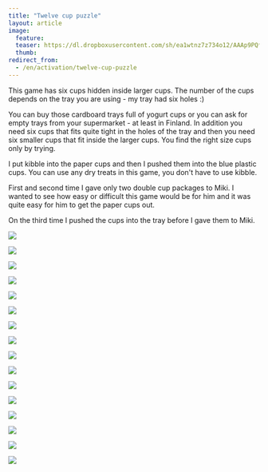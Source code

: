 ```yaml
---
title: "Twelve cup puzzle"
layout: article
image:
  feature:
  teaser: https://dl.dropboxusercontent.com/sh/ea1wtnz7z734o12/AAAp9PQfxZcYrtSNpPhF0nS4a/aktivointi/kuusi-kuppia-piilossa/DS39554-245px.jpg
  thumb:
redirect_from:
  - /en/activation/twelve-cup-puzzle
---
```


This game has six cups hidden inside larger cups. The number of the cups depends on the tray you are using - my tray had six holes :)

You can buy those cardboard trays full of yogurt cups or you can ask for empty trays from your supermarket - at least in Finland. In addition you need six cups that fits quite tight in the holes of the tray and then you need six smaller cups that fit inside the larger cups. You find the right size cups only by trying.

I put kibble into the paper cups and then I pushed them into the blue plastic cups. You can use any dry treats in this game, you don't have to use kibble.

First and second time I gave only two double cup packages to Miki. I wanted to see how easy or difficult this game would be for him and it was quite easy for him to get the paper cups out.

On the third time I pushed the cups into the tray before I gave them to Miki.

[![](https://dl.dropboxusercontent.com/sh/ea1wtnz7z734o12/AAC5GgW11MdRgWia9Oq5K8NUa/aktivointi/kuusi-kuppia-piilossa/DS39478-800px.jpg)](https://dl.dropboxusercontent.com/sh/ea1wtnz7z734o12/AADXY3or5xLcQ4fvddVBARuLa/aktivointi/kuusi-kuppia-piilossa/DS39478.jpg)

[![](https://dl.dropboxusercontent.com/sh/ea1wtnz7z734o12/AACKx5aPdedG9XJln8YFoyYua/aktivointi/kuusi-kuppia-piilossa/DS39511-800px.jpg)](https://dl.dropboxusercontent.com/sh/ea1wtnz7z734o12/AACfWIav802nGlpx41fvDL5Oa/aktivointi/kuusi-kuppia-piilossa/DS39511.jpg)

[![](https://dl.dropboxusercontent.com/sh/ea1wtnz7z734o12/AAD38Eb3zY2SIz49LT3-ZUqXa/aktivointi/kuusi-kuppia-piilossa/DS39514-800px.jpg)](https://dl.dropboxusercontent.com/sh/ea1wtnz7z734o12/AABqaEbgMhm0F-8n1w5Zn-g0a/aktivointi/kuusi-kuppia-piilossa/DS39514.jpg)

[![](https://dl.dropboxusercontent.com/sh/ea1wtnz7z734o12/AAC6A8uLHvcbWxHl8FORFkjwa/aktivointi/kuusi-kuppia-piilossa/DS39537-800px.jpg)](https://dl.dropboxusercontent.com/sh/ea1wtnz7z734o12/AABaPz3Uq_n151_RaR1MszD-a/aktivointi/kuusi-kuppia-piilossa/DS39537.jpg)

[![](https://dl.dropboxusercontent.com/sh/ea1wtnz7z734o12/AAAk7SS8cqn4XenVFF_u7d0Aa/aktivointi/kuusi-kuppia-piilossa/DS39554-800px.jpg)](https://dl.dropboxusercontent.com/sh/ea1wtnz7z734o12/AABct_xAfso3Sw2PHFQ5lgKna/aktivointi/kuusi-kuppia-piilossa/DS39554.jpg)

[![](https://dl.dropboxusercontent.com/sh/ea1wtnz7z734o12/AAB2YVrv28pwVOC4gEagy-aYa/aktivointi/kuusi-kuppia-piilossa/DS39577-800px.jpg)](https://dl.dropboxusercontent.com/sh/ea1wtnz7z734o12/AABCcitsNglUxycPl4b3VHaBa/aktivointi/kuusi-kuppia-piilossa/DS39577.jpg)

[![](https://dl.dropboxusercontent.com/sh/ea1wtnz7z734o12/AACpXG370IeCpCYBOP519Fw3a/aktivointi/kuusi-kuppia-piilossa/DS39602-800px.jpg)](https://dl.dropboxusercontent.com/sh/ea1wtnz7z734o12/AAAjUq6pj92BxCoo9ZeSc911a/aktivointi/kuusi-kuppia-piilossa/DS39602.jpg)

[![](https://dl.dropboxusercontent.com/sh/ea1wtnz7z734o12/AACscwcDAgSrUIoou98iKlJea/aktivointi/kuusi-kuppia-piilossa/DS39604-800px.jpg)](https://dl.dropboxusercontent.com/sh/ea1wtnz7z734o12/AADquQMD-UX2-mQ8ruB7QoWVa/aktivointi/kuusi-kuppia-piilossa/DS39604.jpg)

[![](https://dl.dropboxusercontent.com/sh/ea1wtnz7z734o12/AACHRPvRUyPsglXTJCb4VI0Aa/aktivointi/kuusi-kuppia-piilossa/DS39623-800px.jpg)](https://dl.dropboxusercontent.com/sh/ea1wtnz7z734o12/AABBOfndtZEdgVt9soJ9JwNga/aktivointi/kuusi-kuppia-piilossa/DS39623.jpg)

[![](https://dl.dropboxusercontent.com/sh/ea1wtnz7z734o12/AADLKT6-6JCfmf8D5vw9tEBga/aktivointi/kuusi-kuppia-piilossa/DS39625-800px.jpg)](https://dl.dropboxusercontent.com/sh/ea1wtnz7z734o12/AADJgvBzr0R57SAuE4_gScBBa/aktivointi/kuusi-kuppia-piilossa/DS39625.jpg)

[![](https://dl.dropboxusercontent.com/sh/ea1wtnz7z734o12/AADXUDixyAEwx7P0QIpPt058a/aktivointi/kuusi-kuppia-piilossa/DS39675-800px.jpg)](https://dl.dropboxusercontent.com/sh/ea1wtnz7z734o12/AACfkRX0LaS2Dd5AFJevlwg_a/aktivointi/kuusi-kuppia-piilossa/DS39675.jpg)

[![](https://dl.dropboxusercontent.com/sh/ea1wtnz7z734o12/AAAjuGIUf1lpmkvGuYAwEHB8a/aktivointi/kuusi-kuppia-piilossa/DS39722-800px.jpg)](https://dl.dropboxusercontent.com/sh/ea1wtnz7z734o12/AAAc1feXtiYG4aKVLtlGHzT0a/aktivointi/kuusi-kuppia-piilossa/DS39722.jpg)

[![](https://dl.dropboxusercontent.com/sh/ea1wtnz7z734o12/AAB8Yre9xa3krTDSD7Ji_mdWa/aktivointi/kuusi-kuppia-piilossa/DS39751-800px.jpg)](https://dl.dropboxusercontent.com/sh/ea1wtnz7z734o12/AAAtc3fkyWhkaBJU7EuIqqpMa/aktivointi/kuusi-kuppia-piilossa/DS39751.jpg)

[![](https://dl.dropboxusercontent.com/sh/ea1wtnz7z734o12/AACN5Usb2EPzBLaszyhm_Twsa/aktivointi/kuusi-kuppia-piilossa/DS39770-800px.jpg)](https://dl.dropboxusercontent.com/sh/ea1wtnz7z734o12/AADsnUOBNAdtZ_4n3RRj2zPka/aktivointi/kuusi-kuppia-piilossa/DS39770.jpg)

[![](https://dl.dropboxusercontent.com/sh/ea1wtnz7z734o12/AAAwN22jrDMv0uQSLcC7ogbla/aktivointi/kuusi-kuppia-piilossa/DS39803-800px.jpg)](https://dl.dropboxusercontent.com/sh/ea1wtnz7z734o12/AAAMDiXvNGLJ-1h6hjyH3um-a/aktivointi/kuusi-kuppia-piilossa/DS39803.jpg)

[![](https://dl.dropboxusercontent.com/sh/ea1wtnz7z734o12/AABGz9fPkVp0IAdRKSousVNNa/aktivointi/kuusi-kuppia-piilossa/DS39839-800px.jpg)](https://dl.dropboxusercontent.com/sh/ea1wtnz7z734o12/AAA-HhCU2Mz71vxOtdsA-zT6a/aktivointi/kuusi-kuppia-piilossa/DS39839.jpg)
